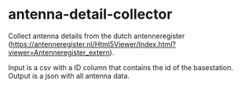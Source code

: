 # antenna-detail-collector
Collect antenna details from the dutch antenneregister (https://antenneregister.nl/Html5Viewer/Index.html?viewer=Antenneregister_extern).

Input is a csv with a ID column that contains the id of the basestation.
Output is a json with all antenna data.
